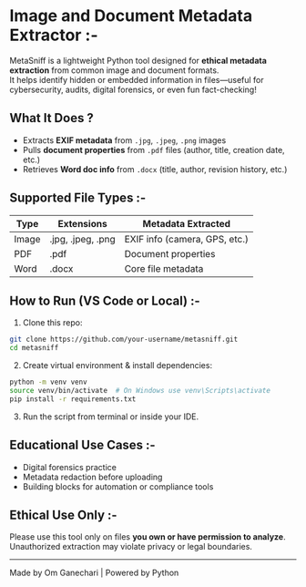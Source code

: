 # Image and Document Metadata Extractor :-

MetaSniff is a lightweight Python tool designed for **ethical metadata extraction** from common image and document formats.  
It helps identify hidden or embedded information in files—useful for cybersecurity, audits, digital forensics, or even fun fact-checking!

##  What It Does ?

- Extracts **EXIF metadata** from `.jpg`, `.jpeg`, `.png` images
- Pulls **document properties** from `.pdf` files (author, title, creation date, etc.)
- Retrieves **Word doc info** from `.docx` (title, author, revision history, etc.)

##  Supported File Types :-

| Type     | Extensions         | Metadata Extracted |
|----------|--------------------|---------------------|
| Image    | .jpg, .jpeg, .png  | EXIF info (camera, GPS, etc.) |
| PDF      | .pdf               | Document properties |
| Word     | .docx              | Core file metadata  |

##  How to Run (VS Code or Local) :-

1. Clone this repo:
```bash
git clone https://github.com/your-username/metasniff.git
cd metasniff
```

2. Create virtual environment & install dependencies:
```bash
python -m venv venv
source venv/bin/activate  # On Windows use venv\Scripts\activate
pip install -r requirements.txt
```

3. Run the script from terminal or inside your IDE.

## Educational Use Cases :-

- Digital forensics practice  
- Metadata redaction before uploading   
- Building blocks for automation or compliance tools   

##  Ethical Use Only :-

Please use this tool only on files **you own or have permission to analyze**. Unauthorized extraction may violate privacy or legal boundaries.

---
Made by Om Ganechari | Powered by Python 
